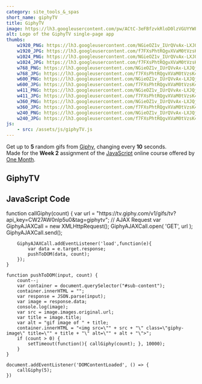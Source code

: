 ```yaml
---
category: site_tools_&_spas
short_name: giphyTV
title: GiphyTV
image: https://lh3.googleusercontent.com/pw/ACtC-3eFBfzvkRloD0lzVGUYYWFcL5TY_mzRQe8eIg1FsNXONUjZgGtXOzRGzYqtp3ISmLWZ301qNzpdslltmp1JJqul5FFdJSQbsXMxofiUL4-6NnnSvahT4IO_2EEsbZwTGnGgOPoDeo4Ssnbw4BdwRKmW=w1200-h630-no?authuser=0
alt: Logo of the GiphyTV single-page app
thumbs:
    w1920_PNG: https://lh3.googleusercontent.com/NGieOZ1v_IUrQVvAx-LXJQjt5fBrtufnzF4rys7lkKb9JLuyyAdNVMtvfbrS2f6Labo1f_ssmTqXEMpb0_n7VkN6GT6mfdD9Ee1W6-b5ePewijheyV-3EO8Fc0Re5rzU7h618jCOdZMYpOs61bAHVuz8GXUSxJ47BsZKvi0BikS1qVPnztrwctX7e5QA9JyMryR66IolSw6kbDGJUSuCsrWv1aLlHow5zLoTnd3KP2DAhxxSfX2S283ks4T0A_urrfVRLbkl8sKzhxroj_9vu6wx1MtGc_wmmCLWvnTR8fTXeAFvPI0oRPHaDwJebeGOt7EejLF6BqJliBiXlU4KclDcTfe1un0ogSSATkeELmqvqpbFQMIx--1HlY9HAy5pdr28aK_uPjzK-opNqK4-4Ea6_RgTymfAXaOn0G_57WSB4pw4xxPd8kIRLyIJWH90Ol27JSTjxOX0gNPybUINhx-kvaByKzZxmbdfEPPV2OrULEu5SyLWNNEwQmHyzf1Hf6e4FSCgL7sj8_PjE8QBooaqAXfjn0QNe9DHNfZBA-2GDzBA9RMDORf0QEDbpodGlSfWgU9OacsrpeDpgHEaRuUw2jdpxCv4fUceROKKyL_SE_8-gDUEktO1KQBSf5UkRfcJDZngV6p__0I7jG8xy-Rjbzktnpu7FzS-7T7c1fForBOwjz2YyWOqQ1kmlcSqcadsf32qpqZok1oXXzgX_gxo=w355
    w1920_JPG: https://lh3.googleusercontent.com/f7FXsPhtRQgvXVaM0tVzsK4TDEkar4pGm4g4M5BmWUhRl0i-jT7CSliaIg-T5ccyoN4I4-wI1zJs1Q0hpxCiCDrdXGU4UDibVfOImGfwY_1cCPhnY3dR2YkjgHi7eDoyf5TWGqe-T6N_E4RM0eplvQaSwJMGDneCezKSZQ4gpbv6zTrbwvAOkebRepIIdbho75jlnlJr8AUQ_iy6YlrBCL701OukLAnHUEi5nQlR6NCJt3InK9SvBFDeopH08c7mcjwibihdIpsqu6POMSoI_obhbzlym8-w6UOMBGUNs_19GS4OCdIUykBeT0xFrUqOcCXgMlUHW6L7jLCH4pVklGHWwXWFzteJqLuRNKnIeouziXf2iJJOjUCdZzqL9lyuby6re2KKtmfK7OhPdD9n2FX-tD-C0l0RZ6u4ky8SjnHivXRarFJqiCQ996GuksqpF877_Ge68HEdvyPXRPCaEVgDB4wxdlMGYanCZgheayaiMJDihnFGj1aI7mummLLZSWPog5OcZw4EygGlkpJ6ub-aHw6NTmgytAqXaQl6gGmDgNuNlH7YWUFdUxHOKEXkNAad9KizKKt-wt417Q5o3THvKQUZrqIgDTgcGpIeuuXihw8D6llTch6xcEBJ0s21qhe2mGynARtWO1IttSEL4On0PmVsnRDRKRezrsTQQK3GeKYWkrvh3OCpe5tFpHY-AEI1Dbek0IoCdbQPT9_pxvhe=w355
    w1024_PNG: https://lh3.googleusercontent.com/NGieOZ1v_IUrQVvAx-LXJQjt5fBrtufnzF4rys7lkKb9JLuyyAdNVMtvfbrS2f6Labo1f_ssmTqXEMpb0_n7VkN6GT6mfdD9Ee1W6-b5ePewijheyV-3EO8Fc0Re5rzU7h618jCOdZMYpOs61bAHVuz8GXUSxJ47BsZKvi0BikS1qVPnztrwctX7e5QA9JyMryR66IolSw6kbDGJUSuCsrWv1aLlHow5zLoTnd3KP2DAhxxSfX2S283ks4T0A_urrfVRLbkl8sKzhxroj_9vu6wx1MtGc_wmmCLWvnTR8fTXeAFvPI0oRPHaDwJebeGOt7EejLF6BqJliBiXlU4KclDcTfe1un0ogSSATkeELmqvqpbFQMIx--1HlY9HAy5pdr28aK_uPjzK-opNqK4-4Ea6_RgTymfAXaOn0G_57WSB4pw4xxPd8kIRLyIJWH90Ol27JSTjxOX0gNPybUINhx-kvaByKzZxmbdfEPPV2OrULEu5SyLWNNEwQmHyzf1Hf6e4FSCgL7sj8_PjE8QBooaqAXfjn0QNe9DHNfZBA-2GDzBA9RMDORf0QEDbpodGlSfWgU9OacsrpeDpgHEaRuUw2jdpxCv4fUceROKKyL_SE_8-gDUEktO1KQBSf5UkRfcJDZngV6p__0I7jG8xy-Rjbzktnpu7FzS-7T7c1fForBOwjz2YyWOqQ1kmlcSqcadsf32qpqZok1oXXzgX_gxo=w284
    w1024_JPG: https://lh3.googleusercontent.com/f7FXsPhtRQgvXVaM0tVzsK4TDEkar4pGm4g4M5BmWUhRl0i-jT7CSliaIg-T5ccyoN4I4-wI1zJs1Q0hpxCiCDrdXGU4UDibVfOImGfwY_1cCPhnY3dR2YkjgHi7eDoyf5TWGqe-T6N_E4RM0eplvQaSwJMGDneCezKSZQ4gpbv6zTrbwvAOkebRepIIdbho75jlnlJr8AUQ_iy6YlrBCL701OukLAnHUEi5nQlR6NCJt3InK9SvBFDeopH08c7mcjwibihdIpsqu6POMSoI_obhbzlym8-w6UOMBGUNs_19GS4OCdIUykBeT0xFrUqOcCXgMlUHW6L7jLCH4pVklGHWwXWFzteJqLuRNKnIeouziXf2iJJOjUCdZzqL9lyuby6re2KKtmfK7OhPdD9n2FX-tD-C0l0RZ6u4ky8SjnHivXRarFJqiCQ996GuksqpF877_Ge68HEdvyPXRPCaEVgDB4wxdlMGYanCZgheayaiMJDihnFGj1aI7mummLLZSWPog5OcZw4EygGlkpJ6ub-aHw6NTmgytAqXaQl6gGmDgNuNlH7YWUFdUxHOKEXkNAad9KizKKt-wt417Q5o3THvKQUZrqIgDTgcGpIeuuXihw8D6llTch6xcEBJ0s21qhe2mGynARtWO1IttSEL4On0PmVsnRDRKRezrsTQQK3GeKYWkrvh3OCpe5tFpHY-AEI1Dbek0IoCdbQPT9_pxvhe=w284
    w768_PNG: https://lh3.googleusercontent.com/NGieOZ1v_IUrQVvAx-LXJQjt5fBrtufnzF4rys7lkKb9JLuyyAdNVMtvfbrS2f6Labo1f_ssmTqXEMpb0_n7VkN6GT6mfdD9Ee1W6-b5ePewijheyV-3EO8Fc0Re5rzU7h618jCOdZMYpOs61bAHVuz8GXUSxJ47BsZKvi0BikS1qVPnztrwctX7e5QA9JyMryR66IolSw6kbDGJUSuCsrWv1aLlHow5zLoTnd3KP2DAhxxSfX2S283ks4T0A_urrfVRLbkl8sKzhxroj_9vu6wx1MtGc_wmmCLWvnTR8fTXeAFvPI0oRPHaDwJebeGOt7EejLF6BqJliBiXlU4KclDcTfe1un0ogSSATkeELmqvqpbFQMIx--1HlY9HAy5pdr28aK_uPjzK-opNqK4-4Ea6_RgTymfAXaOn0G_57WSB4pw4xxPd8kIRLyIJWH90Ol27JSTjxOX0gNPybUINhx-kvaByKzZxmbdfEPPV2OrULEu5SyLWNNEwQmHyzf1Hf6e4FSCgL7sj8_PjE8QBooaqAXfjn0QNe9DHNfZBA-2GDzBA9RMDORf0QEDbpodGlSfWgU9OacsrpeDpgHEaRuUw2jdpxCv4fUceROKKyL_SE_8-gDUEktO1KQBSf5UkRfcJDZngV6p__0I7jG8xy-Rjbzktnpu7FzS-7T7c1fForBOwjz2YyWOqQ1kmlcSqcadsf32qpqZok1oXXzgX_gxo=w213
    w768_JPG: https://lh3.googleusercontent.com/f7FXsPhtRQgvXVaM0tVzsK4TDEkar4pGm4g4M5BmWUhRl0i-jT7CSliaIg-T5ccyoN4I4-wI1zJs1Q0hpxCiCDrdXGU4UDibVfOImGfwY_1cCPhnY3dR2YkjgHi7eDoyf5TWGqe-T6N_E4RM0eplvQaSwJMGDneCezKSZQ4gpbv6zTrbwvAOkebRepIIdbho75jlnlJr8AUQ_iy6YlrBCL701OukLAnHUEi5nQlR6NCJt3InK9SvBFDeopH08c7mcjwibihdIpsqu6POMSoI_obhbzlym8-w6UOMBGUNs_19GS4OCdIUykBeT0xFrUqOcCXgMlUHW6L7jLCH4pVklGHWwXWFzteJqLuRNKnIeouziXf2iJJOjUCdZzqL9lyuby6re2KKtmfK7OhPdD9n2FX-tD-C0l0RZ6u4ky8SjnHivXRarFJqiCQ996GuksqpF877_Ge68HEdvyPXRPCaEVgDB4wxdlMGYanCZgheayaiMJDihnFGj1aI7mummLLZSWPog5OcZw4EygGlkpJ6ub-aHw6NTmgytAqXaQl6gGmDgNuNlH7YWUFdUxHOKEXkNAad9KizKKt-wt417Q5o3THvKQUZrqIgDTgcGpIeuuXihw8D6llTch6xcEBJ0s21qhe2mGynARtWO1IttSEL4On0PmVsnRDRKRezrsTQQK3GeKYWkrvh3OCpe5tFpHY-AEI1Dbek0IoCdbQPT9_pxvhe=w213
    w600_PNG: https://lh3.googleusercontent.com/NGieOZ1v_IUrQVvAx-LXJQjt5fBrtufnzF4rys7lkKb9JLuyyAdNVMtvfbrS2f6Labo1f_ssmTqXEMpb0_n7VkN6GT6mfdD9Ee1W6-b5ePewijheyV-3EO8Fc0Re5rzU7h618jCOdZMYpOs61bAHVuz8GXUSxJ47BsZKvi0BikS1qVPnztrwctX7e5QA9JyMryR66IolSw6kbDGJUSuCsrWv1aLlHow5zLoTnd3KP2DAhxxSfX2S283ks4T0A_urrfVRLbkl8sKzhxroj_9vu6wx1MtGc_wmmCLWvnTR8fTXeAFvPI0oRPHaDwJebeGOt7EejLF6BqJliBiXlU4KclDcTfe1un0ogSSATkeELmqvqpbFQMIx--1HlY9HAy5pdr28aK_uPjzK-opNqK4-4Ea6_RgTymfAXaOn0G_57WSB4pw4xxPd8kIRLyIJWH90Ol27JSTjxOX0gNPybUINhx-kvaByKzZxmbdfEPPV2OrULEu5SyLWNNEwQmHyzf1Hf6e4FSCgL7sj8_PjE8QBooaqAXfjn0QNe9DHNfZBA-2GDzBA9RMDORf0QEDbpodGlSfWgU9OacsrpeDpgHEaRuUw2jdpxCv4fUceROKKyL_SE_8-gDUEktO1KQBSf5UkRfcJDZngV6p__0I7jG8xy-Rjbzktnpu7FzS-7T7c1fForBOwjz2YyWOqQ1kmlcSqcadsf32qpqZok1oXXzgX_gxo=w166
    w600_JPG: https://lh3.googleusercontent.com/f7FXsPhtRQgvXVaM0tVzsK4TDEkar4pGm4g4M5BmWUhRl0i-jT7CSliaIg-T5ccyoN4I4-wI1zJs1Q0hpxCiCDrdXGU4UDibVfOImGfwY_1cCPhnY3dR2YkjgHi7eDoyf5TWGqe-T6N_E4RM0eplvQaSwJMGDneCezKSZQ4gpbv6zTrbwvAOkebRepIIdbho75jlnlJr8AUQ_iy6YlrBCL701OukLAnHUEi5nQlR6NCJt3InK9SvBFDeopH08c7mcjwibihdIpsqu6POMSoI_obhbzlym8-w6UOMBGUNs_19GS4OCdIUykBeT0xFrUqOcCXgMlUHW6L7jLCH4pVklGHWwXWFzteJqLuRNKnIeouziXf2iJJOjUCdZzqL9lyuby6re2KKtmfK7OhPdD9n2FX-tD-C0l0RZ6u4ky8SjnHivXRarFJqiCQ996GuksqpF877_Ge68HEdvyPXRPCaEVgDB4wxdlMGYanCZgheayaiMJDihnFGj1aI7mummLLZSWPog5OcZw4EygGlkpJ6ub-aHw6NTmgytAqXaQl6gGmDgNuNlH7YWUFdUxHOKEXkNAad9KizKKt-wt417Q5o3THvKQUZrqIgDTgcGpIeuuXihw8D6llTch6xcEBJ0s21qhe2mGynARtWO1IttSEL4On0PmVsnRDRKRezrsTQQK3GeKYWkrvh3OCpe5tFpHY-AEI1Dbek0IoCdbQPT9_pxvhe=w166
    w411_PNG: https://lh3.googleusercontent.com/NGieOZ1v_IUrQVvAx-LXJQjt5fBrtufnzF4rys7lkKb9JLuyyAdNVMtvfbrS2f6Labo1f_ssmTqXEMpb0_n7VkN6GT6mfdD9Ee1W6-b5ePewijheyV-3EO8Fc0Re5rzU7h618jCOdZMYpOs61bAHVuz8GXUSxJ47BsZKvi0BikS1qVPnztrwctX7e5QA9JyMryR66IolSw6kbDGJUSuCsrWv1aLlHow5zLoTnd3KP2DAhxxSfX2S283ks4T0A_urrfVRLbkl8sKzhxroj_9vu6wx1MtGc_wmmCLWvnTR8fTXeAFvPI0oRPHaDwJebeGOt7EejLF6BqJliBiXlU4KclDcTfe1un0ogSSATkeELmqvqpbFQMIx--1HlY9HAy5pdr28aK_uPjzK-opNqK4-4Ea6_RgTymfAXaOn0G_57WSB4pw4xxPd8kIRLyIJWH90Ol27JSTjxOX0gNPybUINhx-kvaByKzZxmbdfEPPV2OrULEu5SyLWNNEwQmHyzf1Hf6e4FSCgL7sj8_PjE8QBooaqAXfjn0QNe9DHNfZBA-2GDzBA9RMDORf0QEDbpodGlSfWgU9OacsrpeDpgHEaRuUw2jdpxCv4fUceROKKyL_SE_8-gDUEktO1KQBSf5UkRfcJDZngV6p__0I7jG8xy-Rjbzktnpu7FzS-7T7c1fForBOwjz2YyWOqQ1kmlcSqcadsf32qpqZok1oXXzgX_gxo=w114
    w411_JPG: https://lh3.googleusercontent.com/f7FXsPhtRQgvXVaM0tVzsK4TDEkar4pGm4g4M5BmWUhRl0i-jT7CSliaIg-T5ccyoN4I4-wI1zJs1Q0hpxCiCDrdXGU4UDibVfOImGfwY_1cCPhnY3dR2YkjgHi7eDoyf5TWGqe-T6N_E4RM0eplvQaSwJMGDneCezKSZQ4gpbv6zTrbwvAOkebRepIIdbho75jlnlJr8AUQ_iy6YlrBCL701OukLAnHUEi5nQlR6NCJt3InK9SvBFDeopH08c7mcjwibihdIpsqu6POMSoI_obhbzlym8-w6UOMBGUNs_19GS4OCdIUykBeT0xFrUqOcCXgMlUHW6L7jLCH4pVklGHWwXWFzteJqLuRNKnIeouziXf2iJJOjUCdZzqL9lyuby6re2KKtmfK7OhPdD9n2FX-tD-C0l0RZ6u4ky8SjnHivXRarFJqiCQ996GuksqpF877_Ge68HEdvyPXRPCaEVgDB4wxdlMGYanCZgheayaiMJDihnFGj1aI7mummLLZSWPog5OcZw4EygGlkpJ6ub-aHw6NTmgytAqXaQl6gGmDgNuNlH7YWUFdUxHOKEXkNAad9KizKKt-wt417Q5o3THvKQUZrqIgDTgcGpIeuuXihw8D6llTch6xcEBJ0s21qhe2mGynARtWO1IttSEL4On0PmVsnRDRKRezrsTQQK3GeKYWkrvh3OCpe5tFpHY-AEI1Dbek0IoCdbQPT9_pxvhe=w114
    w360_PNG: https://lh3.googleusercontent.com/NGieOZ1v_IUrQVvAx-LXJQjt5fBrtufnzF4rys7lkKb9JLuyyAdNVMtvfbrS2f6Labo1f_ssmTqXEMpb0_n7VkN6GT6mfdD9Ee1W6-b5ePewijheyV-3EO8Fc0Re5rzU7h618jCOdZMYpOs61bAHVuz8GXUSxJ47BsZKvi0BikS1qVPnztrwctX7e5QA9JyMryR66IolSw6kbDGJUSuCsrWv1aLlHow5zLoTnd3KP2DAhxxSfX2S283ks4T0A_urrfVRLbkl8sKzhxroj_9vu6wx1MtGc_wmmCLWvnTR8fTXeAFvPI0oRPHaDwJebeGOt7EejLF6BqJliBiXlU4KclDcTfe1un0ogSSATkeELmqvqpbFQMIx--1HlY9HAy5pdr28aK_uPjzK-opNqK4-4Ea6_RgTymfAXaOn0G_57WSB4pw4xxPd8kIRLyIJWH90Ol27JSTjxOX0gNPybUINhx-kvaByKzZxmbdfEPPV2OrULEu5SyLWNNEwQmHyzf1Hf6e4FSCgL7sj8_PjE8QBooaqAXfjn0QNe9DHNfZBA-2GDzBA9RMDORf0QEDbpodGlSfWgU9OacsrpeDpgHEaRuUw2jdpxCv4fUceROKKyL_SE_8-gDUEktO1KQBSf5UkRfcJDZngV6p__0I7jG8xy-Rjbzktnpu7FzS-7T7c1fForBOwjz2YyWOqQ1kmlcSqcadsf32qpqZok1oXXzgX_gxo=w100
    w360_JPG: https://lh3.googleusercontent.com/f7FXsPhtRQgvXVaM0tVzsK4TDEkar4pGm4g4M5BmWUhRl0i-jT7CSliaIg-T5ccyoN4I4-wI1zJs1Q0hpxCiCDrdXGU4UDibVfOImGfwY_1cCPhnY3dR2YkjgHi7eDoyf5TWGqe-T6N_E4RM0eplvQaSwJMGDneCezKSZQ4gpbv6zTrbwvAOkebRepIIdbho75jlnlJr8AUQ_iy6YlrBCL701OukLAnHUEi5nQlR6NCJt3InK9SvBFDeopH08c7mcjwibihdIpsqu6POMSoI_obhbzlym8-w6UOMBGUNs_19GS4OCdIUykBeT0xFrUqOcCXgMlUHW6L7jLCH4pVklGHWwXWFzteJqLuRNKnIeouziXf2iJJOjUCdZzqL9lyuby6re2KKtmfK7OhPdD9n2FX-tD-C0l0RZ6u4ky8SjnHivXRarFJqiCQ996GuksqpF877_Ge68HEdvyPXRPCaEVgDB4wxdlMGYanCZgheayaiMJDihnFGj1aI7mummLLZSWPog5OcZw4EygGlkpJ6ub-aHw6NTmgytAqXaQl6gGmDgNuNlH7YWUFdUxHOKEXkNAad9KizKKt-wt417Q5o3THvKQUZrqIgDTgcGpIeuuXihw8D6llTch6xcEBJ0s21qhe2mGynARtWO1IttSEL4On0PmVsnRDRKRezrsTQQK3GeKYWkrvh3OCpe5tFpHY-AEI1Dbek0IoCdbQPT9_pxvhe=w100
    w240_PNG: https://lh3.googleusercontent.com/NGieOZ1v_IUrQVvAx-LXJQjt5fBrtufnzF4rys7lkKb9JLuyyAdNVMtvfbrS2f6Labo1f_ssmTqXEMpb0_n7VkN6GT6mfdD9Ee1W6-b5ePewijheyV-3EO8Fc0Re5rzU7h618jCOdZMYpOs61bAHVuz8GXUSxJ47BsZKvi0BikS1qVPnztrwctX7e5QA9JyMryR66IolSw6kbDGJUSuCsrWv1aLlHow5zLoTnd3KP2DAhxxSfX2S283ks4T0A_urrfVRLbkl8sKzhxroj_9vu6wx1MtGc_wmmCLWvnTR8fTXeAFvPI0oRPHaDwJebeGOt7EejLF6BqJliBiXlU4KclDcTfe1un0ogSSATkeELmqvqpbFQMIx--1HlY9HAy5pdr28aK_uPjzK-opNqK4-4Ea6_RgTymfAXaOn0G_57WSB4pw4xxPd8kIRLyIJWH90Ol27JSTjxOX0gNPybUINhx-kvaByKzZxmbdfEPPV2OrULEu5SyLWNNEwQmHyzf1Hf6e4FSCgL7sj8_PjE8QBooaqAXfjn0QNe9DHNfZBA-2GDzBA9RMDORf0QEDbpodGlSfWgU9OacsrpeDpgHEaRuUw2jdpxCv4fUceROKKyL_SE_8-gDUEktO1KQBSf5UkRfcJDZngV6p__0I7jG8xy-Rjbzktnpu7FzS-7T7c1fForBOwjz2YyWOqQ1kmlcSqcadsf32qpqZok1oXXzgX_gxo=w66
    w240_JPG: https://lh3.googleusercontent.com/f7FXsPhtRQgvXVaM0tVzsK4TDEkar4pGm4g4M5BmWUhRl0i-jT7CSliaIg-T5ccyoN4I4-wI1zJs1Q0hpxCiCDrdXGU4UDibVfOImGfwY_1cCPhnY3dR2YkjgHi7eDoyf5TWGqe-T6N_E4RM0eplvQaSwJMGDneCezKSZQ4gpbv6zTrbwvAOkebRepIIdbho75jlnlJr8AUQ_iy6YlrBCL701OukLAnHUEi5nQlR6NCJt3InK9SvBFDeopH08c7mcjwibihdIpsqu6POMSoI_obhbzlym8-w6UOMBGUNs_19GS4OCdIUykBeT0xFrUqOcCXgMlUHW6L7jLCH4pVklGHWwXWFzteJqLuRNKnIeouziXf2iJJOjUCdZzqL9lyuby6re2KKtmfK7OhPdD9n2FX-tD-C0l0RZ6u4ky8SjnHivXRarFJqiCQ996GuksqpF877_Ge68HEdvyPXRPCaEVgDB4wxdlMGYanCZgheayaiMJDihnFGj1aI7mummLLZSWPog5OcZw4EygGlkpJ6ub-aHw6NTmgytAqXaQl6gGmDgNuNlH7YWUFdUxHOKEXkNAad9KizKKt-wt417Q5o3THvKQUZrqIgDTgcGpIeuuXihw8D6llTch6xcEBJ0s21qhe2mGynARtWO1IttSEL4On0PmVsnRDRKRezrsTQQK3GeKYWkrvh3OCpe5tFpHY-AEI1Dbek0IoCdbQPT9_pxvhe=w66
js:
    - src: /assets/js/giphyTV.js
---
```

Get up to **5** random gifs from [Giphy](https://giphy.com/), changing every **10** seconds.  
Made for the **Week 2** assignment of the [JavaScript](https://onemonth.com/courses/javascript) online course offered by [One Month](https://onemonth.com/).

<h2 class="my-4">GiphyTV</h2>

<div id="sub-content"></div>



<h2 class="my-4">JavaScript Code</h2>
    function callGiphy(count) {
        var url = "https://tv.giphy.com/v1/gifs/tv?api_key=CW27AW0nlp5u0&tag=giphytv";
        // AJAX Request
        var GiphyAJAXCall = new XMLHttpRequest();
        GiphyAJAXCall.open( 'GET', url );
        GiphyAJAXCall.send();

        GiphyAJAXCall.addEventListener('load',function(e){
            var data = e.target.response;
            pushToDOM(data, count);
        });
    }

    function pushToDOM(input, count) {
        count--;
        var container = document.querySelector("#sub-content");
        container.innerHTML = "";
        var response = JSON.parse(input);
        var image = response.data;
        console.log(image);
        var src = image.images.original.url;
        var title = image.title;
        var alt = "gif image of " + title;
        container.innerHTML = "<img src=\"" + src + "\" class=\"giphy-image\" title=\"" + title + "\" alt=\"" + alt + "\">";
        if (count > 0) {
            setTimeout(function(){ callGiphy(count); }, 10000);
        }
    }

    document.addEventListener('DOMContentLoaded', () => {
        callGiphy(5);
    })
